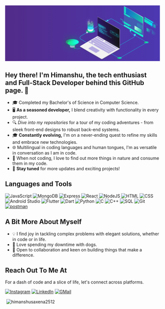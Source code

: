 ![Masterhead](https://github.com/HimanshuSaxena2512/HimanshuSaxena2512/blob/main/Banner.gif?raw=true)
## Hey there! I'm Himanshu, the tech enthusiast and Full-Stack Developer behind this GitHub page. 🚀

- 🎓 Completed my Bachelor's of Science in Computer Science.
- 🖥️ **As a seasoned developer,** I blend creativity with functionality in every project.  
- 🔍 _Dive into my repositories_ for a tour of my coding adventures - from sleek front-end designs to robust back-end systems.  
- 🎓 **Constantly evolving,** I'm on a never-ending quest to refine my skills and embrace new technologies.  
- 🌐 Multilingual in coding languages and human tongues, I'm as versatile in conversation as I am in code.  
- 🍳 When not coding, I love to find out more things in nature and consume them in my code.  
- 🔄 **Stay tuned** for more updates and exciting projects!

## Languages and Tools

![JavaScript](https://img.shields.io/badge/JavaScript-ES6-F7DF1E?style=for-the-badge&logo=javascript&logoColor=black)
![MongoDB](https://img.shields.io/badge/MongoDB-47A248?style=for-the-badge&logo=mongodb&logoColor=white)
![Express](https://img.shields.io/badge/Express-000000?style=for-the-badge&logo=express&logoColor=white)
![React](https://img.shields.io/badge/React-20232A?style=for-the-badge&logo=react&logoColor=61DAFB)
![NodeJS](https://img.shields.io/badge/NodeJS-339933?style=for-the-badge&logo=nodedotjs&logoColor=white)
![HTML](https://img.shields.io/badge/HTML-E34F26?style=for-the-badge&logo=html5&logoColor=white)
![CSS](https://img.shields.io/badge/CSS-1572B6?style=for-the-badge&logo=css3&logoColor=white)
![Android Studio](https://img.shields.io/badge/Android%20Studio-3DDC84?style=for-the-badge&logo=androidstudio&logoColor=white)
![Flutter](https://img.shields.io/badge/Flutter-02569B?style=for-the-badge&logo=flutter&logoColor=white)
![Dart](https://img.shields.io/badge/Dart-0175C2?style=for-the-badge&logo=dart&logoColor=white)
![Python](https://img.shields.io/badge/Python-3776AB?style=for-the-badge&logo=python&logoColor=white)
![C](https://img.shields.io/badge/C-00599C?style=for-the-badge&logo=c&logoColor=white)
![C++](https://img.shields.io/badge/C++-00599C?style=for-the-badge&logo=cplusplus&logoColor=white)
![SQL](https://img.shields.io/badge/SQL-4479A1?style=for-the-badge&logo=mysql&logoColor=white)
![Git](https://img.shields.io/badge/Git-F05032?style=for-the-badge&logo=git&logoColor=white)
<a href="https://postman.com" target="_blank" rel="noreferrer"> <img src="https://upload.wikimedia.org/wikipedia/commons/thumb/c/c2/Postman_%28software%29.png/640px-Postman_%28software%29.png" alt="postman" width="40" height="" background="White"/> </a>

## A Bit More About Myself

- 💡 I find joy in tackling complex problems with elegant solutions, whether in code or in life.
- 🐾 Love spending my downtime with dogs.
- 🤝 Open to collaboration and keen on building things that make a difference.

## Reach Out To Me At

For a dash of code and a slice of life, let's connect across platforms.

[![Instagram](https://img.shields.io/badge/-INSTAGRAM-E4405F?style=for-the-badge&logo=instagram&logoColor=white)](https://www.instagram.com/aryan.saxena007)
[![LinkedIn](https://img.shields.io/badge/-LINKEDIN-0077B5?style=for-the-badge&logo=linkedin&logoColor=white)](https://www.linkedin.com/in/himanshu-saxena0071/)
[![GMail](https://img.shields.io/badge/-GMAIL-D14836?style=for-the-badge&logo=gmail&logoColor=white)](mailto:himanshusaxena2512@gmail.com)

<p>&nbsp;<img align="center" src="https://github-readme-stats.vercel.app/api?username=himanshusaxena2512&show_icons=true&locale=en" alt="himanshusaxena2512" /></p>
